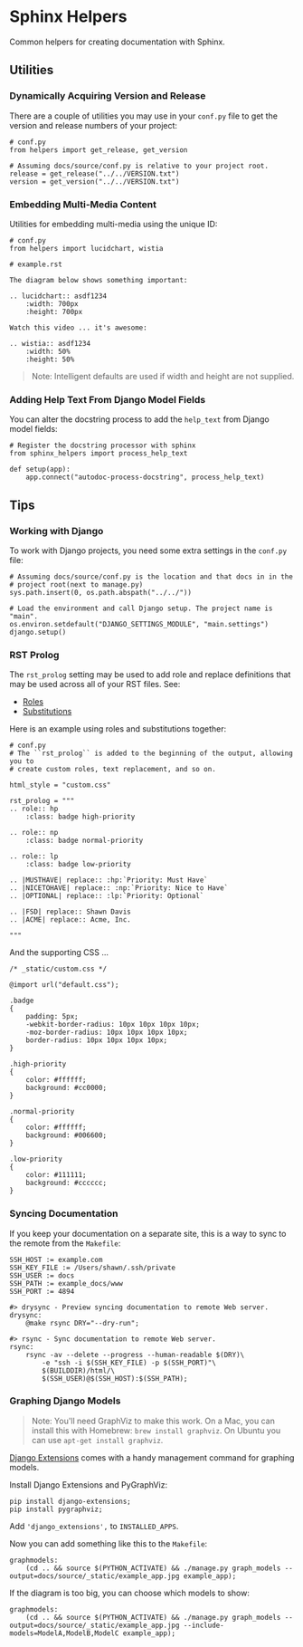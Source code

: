 # Sphinx Helpers

Common helpers for creating documentation with Sphinx.

## Utilities

### Dynamically Acquiring Version and Release

There are a couple of utilities you may use in your ``conf.py`` file to get the
version and release numbers of your project:

    # conf.py
    from helpers import get_release, get_version

    # Assuming docs/source/conf.py is relative to your project root.
    release = get_release("../../VERSION.txt")
    version = get_version("../../VERSION.txt")

### Embedding Multi-Media Content

Utilities for embedding multi-media using the unique ID:

    # conf.py
    from helpers import lucidchart, wistia
   
    # example.rst

    The diagram below shows something important:

    .. lucidchart:: asdf1234
        :width: 700px
        :height: 700px

    Watch this video ... it's awesome:

    .. wistia:: asdf1234
        :width: 50%
        :height: 50%

> Note: Intelligent defaults are used if width and height are not supplied.

### Adding Help Text From Django Model Fields

You can alter the docstring process to add the ``help_text`` from Django model
fields:

    # Register the docstring processor with sphinx
    from sphinx_helpers import process_help_text

    def setup(app):
        app.connect("autodoc-process-docstring", process_help_text)

## Tips

### Working with Django

To work with Django projects, you need some extra settings in the ``conf.py``
file:

    # Assuming docs/source/conf.py is the location and that docs in in the
    # project root(next to manage.py)
    sys.path.insert(0, os.path.abspath("../../"))

    # Load the environment and call Django setup. The project name is "main".
    os.environ.setdefault("DJANGO_SETTINGS_MODULE", "main.settings")
    django.setup()

### RST Prolog

The ``rst_prolog`` setting may be used to add role and replace definitions that
may be used across all of your RST files. See:

- [Roles][rst_roles]
- [Substitutions][rst_subs]
    
[rst_roles]: http://docutils.sourceforge.net/docs/ref/rst/directives.html#custom-interpreted-text-roles
[rst_subs]: http://docutils.sourceforge.net/docs/ref/rst/directives.html#directives-for-substitution-definitions

Here is an example using roles and substitutions together:

    # conf.py
    # The ``rst_prolog`` is added to the beginning of the output, allowing you to
    # create custom roles, text replacement, and so on.

    html_style = "custom.css"
    
    rst_prolog = """
    .. role:: hp
        :class: badge high-priority

    .. role:: np
        :class: badge normal-priority

    .. role:: lp
        :class: badge low-priority

    .. |MUSTHAVE| replace:: :hp:`Priority: Must Have`
    .. |NICETOHAVE| replace:: :np:`Priority: Nice to Have`
    .. |OPTIONAL| replace:: :lp:`Priority: Optional`

    .. |FSD| replace:: Shawn Davis
    .. |ACME| replace:: Acme, Inc.

    """

And the supporting CSS ...

    /* _static/custom.css */

    @import url("default.css");

    .badge
    {
        padding: 5px;
        -webkit-border-radius: 10px 10px 10px 10px;
        -moz-border-radius: 10px 10px 10px 10px;
        border-radius: 10px 10px 10px 10px;
    }

    .high-priority
    {
        color: #ffffff;
        background: #cc0000;
    }

    .normal-priority
    {
        color: #ffffff;
        background: #006600;
    }

    .low-priority
    {
        color: #111111;
        background: #cccccc;
    }

### Syncing Documentation

If you keep your documentation on a separate site, this is a way to sync to the
remote from the ``Makefile``:

    SSH_HOST := example.com
    SSH_KEY_FILE := /Users/shawn/.ssh/private
    SSH_USER := docs
    SSH_PATH := example_docs/www
    SSH_PORT := 4894

    #> drysync - Preview syncing documentation to remote Web server.
    drysync:
        @make rsync DRY="--dry-run";

    #> rsync - Sync documentation to remote Web server.
    rsync:
        rsync -av --delete --progress --human-readable $(DRY)\
            -e "ssh -i $(SSH_KEY_FILE) -p $(SSH_PORT)"\
            $(BUILDDIR)/html/\
            $(SSH_USER)@$(SSH_HOST):$(SSH_PATH);

### Graphing Django Models

> Note: You'll need GraphViz to make this work. On a Mac, you can install this
> with Homebrew: ``brew install graphviz``. On Ubuntu you can use 
> ``apt-get install graphviz``.

[Django Extensions][django_extensions] comes with a handy management command
for graphing models.

[django_extensions]: http://django-extensions.readthedocs.io/en/latest/index.html

Install Django Extensions and PyGraphViz:

    pip install django-extensions;
    pip install pygraphviz;

Add ``'django_extensions',`` to ``INSTALLED_APPS``.

Now you can add something like this to the ``Makefile``:

    graphmodels:
        (cd .. && source $(PYTHON_ACTIVATE) && ./manage.py graph_models --output=docs/source/_static/example_app.jpg example_app);

If the diagram is too big, you can choose which models to show:

    graphmodels:
        (cd .. && source $(PYTHON_ACTIVATE) && ./manage.py graph_models --output=docs/source/_static/example_app.jpg --include-models=ModelA,ModelB,ModelC example_app);
